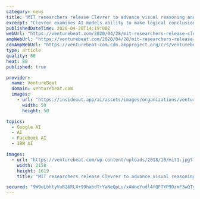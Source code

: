 ```yaml
---
category: news
title: "MIT researchers release Clevrer to advance visual reasoning and neurosymbolic AI"
excerpt: "Clevrer examines AI models ability to make logical conclusions about content in a video data set using a hybrid of deep learning and symbolic AI."
publishedDateTime: 2020-04-28T14:19:00Z
webUrl: "https://venturebeat.com/2020/04/28/mit-researchers-release-clevrer-to-advance-visual-reasoning-and-neurosymbolic-ai/"
ampWebUrl: "https://venturebeat.com/2020/04/28/mit-researchers-release-clevrer-to-advance-visual-reasoning-and-neurosymbolic-ai/amp/"
cdnAmpWebUrl: "https://venturebeat-com.cdn.ampproject.org/c/s/venturebeat.com/2020/04/28/mit-researchers-release-clevrer-to-advance-visual-reasoning-and-neurosymbolic-ai/amp/"
type: article
quality: 88
heat: 88
published: true

provider:
  name: VentureBeat
  domain: venturebeat.com
  images:
    - url: "https://insideout.app/ai/assets/images/organizations/venturebeat.com-50x50.jpg"
      width: 50
      height: 50

topics:
  - Google AI
  - AI
  - Facebook AI
  - IBM AI

images:
  - url: "https://venturebeat.com/wp-content/uploads/2018/10/mit1.jpg?fit=2158%2C1619&strip=all"
    width: 2158
    height: 1619
    title: "MIT researchers release Clevrer to advance visual reasoning and neurosymbolic AI"

secured: "9W9uLbhtyVuR26RLX+99habdT+YaNeQpLu/xAWneYudl4fQFTYP9DzmF3wQTgGHRBRscETUmdjHbd2BHduQselYWps1SdDQBrgcHcmucFwBYCh5bmg+Ca0CYdDHcvbs9NKbt3a+76xuCFenFQT/Rl1W3FsNWlCVZ9EHM+nZIvlUQ7W54RnYhPcVYXwOtZ5ik4dQeRlqpD+D7cpnHxVDfh7VVlKy8bp8nIpB62UoIHuEz6ZKFvcjO3pGEkwFbUp1ICEKmv85O++UCKHsTbO0wBuPEpST6qE5OlIeHRcE//wy8hguS3d9RFl4viVHNCBoTwM1NXyKfmplw/IMlQo+aj/TjygqEJU5v2SO1lGpt6miy/udaYWV7wlhB04vasvOfak7MLGlfQTurSTcQtHEB6aAgUXkb20fixqs4gTl2STJHg7755pwlZod8lIRi2dag47ydCglXh4tFFRlOnmBrN4NtZqW2+Q9LUQzH141M3+E=;kjB0NRTP3zXDnujKGgtbxA=="
---
```


